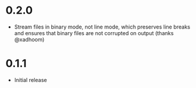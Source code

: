 # 0.2.0

- Stream files in binary mode, not line mode, which preserves line breaks and ensures that binary files are not corrupted on output (thanks @xadhoom)

# 0.1.1

- Initial release
